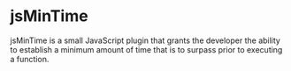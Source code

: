 # jsMinTime

jsMinTime is a small JavaScript plugin that grants the developer the ability to establish a minimum amount of time that is to surpass prior to executing a function.
